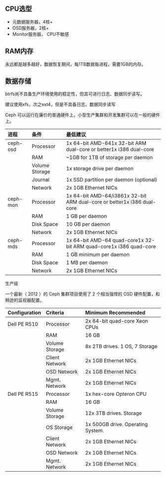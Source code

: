 ## CPU选型

* 元数据服务器，4核+
* OSD服务器，2核+
* Monitor服务器， CPU不敏感

## RAM内存

永远都是越多越好，数据恢复期间，每1TB数据每进程，需要1GB的内存。

## 数据存储

btrfs尚不具备生产环境使用的稳定性，但其可进行日志、数据同步读写。

建议使用xfs，次之ext4，但是不具备日志、数据同步读写



Ceph 可以运行在廉价的普通硬件上，小型生产集群和开发集群可以在一般的硬件上。

| 进程 | 条件 | 最低建议 |
| :--- | :--- | :--- |
| ceph-osd | Processor | 1x 64-bit AMD-641x 32-bit ARM dual-core or better1x i386 dual-core |
|  | RAM | ~1GB for 1TB of storage per daemon |
|  | Volume Storage | 1x storage drive per daemon |
|  | Journal | 1x SSD partition per daemon \(optional\) |
|  | Network | 2x 1GB Ethernet NICs |
| ceph-mon | Processor | 1x 64-bit AMD-64/i3861x 32-bit ARM dual-core or better1x i386 dual-core |
|  | RAM | 1 GB per daemon |
|  | Disk Space | 10 GB per daemon |
|  | Network | 2x 1GB Ethernet NICs |
| ceph-mds | Processor | 1x 64-bit AMD-64 quad-core1x 32-bit ARM quad-core1x i386 quad-core |
|  | RAM | 1 GB minimum per daemon |
|  | Disk Space | 1 MB per daemon |
|  | Network | 2x 1GB Ethernet NICs |

生产级

一个最新（ 2012 ）的 Ceph 集群项目使用了 2 个相当强悍的 OSD 硬件配置，和稍逊的监视器配置。

| Configuration | Criteria | Minimum Recommended |
| :--- | :--- | :--- |
| Dell PE R510 | Processor | 2x 64-bit quad-core Xeon CPUs |
|  | RAM | 16 GB |
|  | Volume Storage | 8x 2TB drives. 1 OS, 7 Storage |
|  | Client Network | 2x 1GB Ethernet NICs |
|  | OSD Network | 2x 1GB Ethernet NICs |
|  | Mgmt. Network | 2x 1GB Ethernet NICs |
| Dell PE R515 | Processor | 1x hex-core Opteron CPU |
|  | RAM | 16 GB |
|  | Volume Storage | 12x 3TB drives. Storage |
|  | OS Storage | 1x 500GB drive. Operating System. |
|  | Client Network | 2x 1GB Ethernet NICs |
|  | OSD Network | 2x 1GB Ethernet NICs |
|  | Mgmt. Network | 2x 1GB Ethernet NICs |



